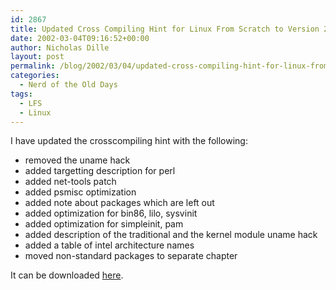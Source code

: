 ```yaml
---
id: 2867
title: Updated Cross Compiling Hint for Linux From Scratch to Version 2.1
date: 2002-03-04T09:16:52+00:00
author: Nicholas Dille
layout: post
permalink: /blog/2002/03/04/updated-cross-compiling-hint-for-linux-from-scratch-to-version-2-1/
categories:
  - Nerd of the Old Days
tags:
  - LFS
  - Linux
---
```

I have updated the crosscompiling hint with the following:

  * removed the uname hack
  * added targetting description for perl
  * added net-tools patch
  * added psmisc optimization
  * added note about packages which are left out
  * added optimization for bin86, lilo, sysvinit
  * added optimization for simpleinit, pam
  * added description of the traditional and the kernel module uname hack
  * added a table of intel architecture names
  * moved non-standard packages to separate chapter

It can be downloaded [here](/assets/2002/02/2002-03-04-crosscompiling-x86-2.1.txt).

